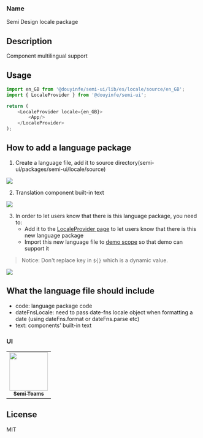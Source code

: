 ### Name
Semi Design locale package

## Description
Component multilingual support

## Usage
```js
import en_GB from '@douyinfe/semi-ui/lib/es/locale/source/en_GB';
import { LocaleProvider } from '@douyinfe/semi-ui';

return (
    <LocaleProvider locale={en_GB}>
        <App/>
    </LocaleProvider>
);
```

## How to add a language package
1. Create a language file, add it to source directory(semi-ui/packages/semi-ui/locale/source)

![](https://lf3-static.bytednsdoc.com/obj/eden-cn/ptlz_zlp/ljhwZthlaukjlkulzlp/root-web-sites/semi-lang-file.png)

2. Translation component built-in text

![](https://lf3-static.bytednsdoc.com/obj/eden-cn/ptlz_zlp/ljhwZthlaukjlkulzlp/root-web-sites/semi-lang-content.jpg)

3. In order to let users know that there is this language package, you need to:
    - Add it to the [LocaleProvider page](./index.md) to let users know that there is this new language package
    - Import this new language file to [demo scope](../../../src/templates/scope.js) so that demo can support it

> Notice: Don't replace key in `${}` which is a dynamic value.

![](https://lf3-static.bytednsdoc.com/obj/eden-cn/ptlz_zlp/ljhwZthlaukjlkulzlp/root-web-sites/locale-bug-1432.png)

## What the language file should include
- code: language package code
- dateFnsLocale: need to pass date-fns locale object when formatting a date (using dateFns.format or dateFns.parse etc)
- text: components' built-in text


### UI
<table>
    <tbody>
        <tr>
            <td align="center"><a href="https://semi.design/zh-CN/contribute/"><img src="https://sf6-cdn-tos.douyinstatic.com/obj/eden-cn/ptlz_zlp/ljhwZthlaukjlkulzlp/SemiLogo.jpg" width="100px;" alt="" style="max-width:100%;"><br><sub><b>Semi Teams</b></sub></a></td>
        </tr>
    </tbody>
</table>

## License

MIT